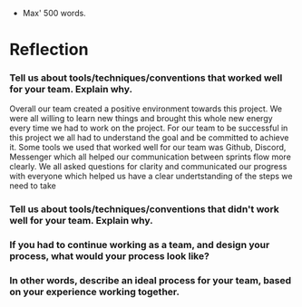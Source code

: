 * Max' 500 words.

# Reflection

### Tell us about tools/techniques/conventions that worked well for your team. Explain why.
Overall our team created a positive environment towards this project. We were all willing to learn new things and brought this whole new energy every time we had to work on the project.
For our team to be successful in this project we all had to understand the goal and be committed to achieve it.
Some tools we used that worked well for our team was Github, Discord, Messenger which all helped our communication between sprints flow more clearly. We all asked questions for clarity and communicated our progress with everyone which helped us have a clear undertstanding of the steps we need to take 

### Tell us about tools/techniques/conventions that didn't work well for your team. Explain why.

### If you had to continue working as a team, and design your process, what would your process look like?     

### In other words, describe an ideal process __for your team__, based on your experience working together.
